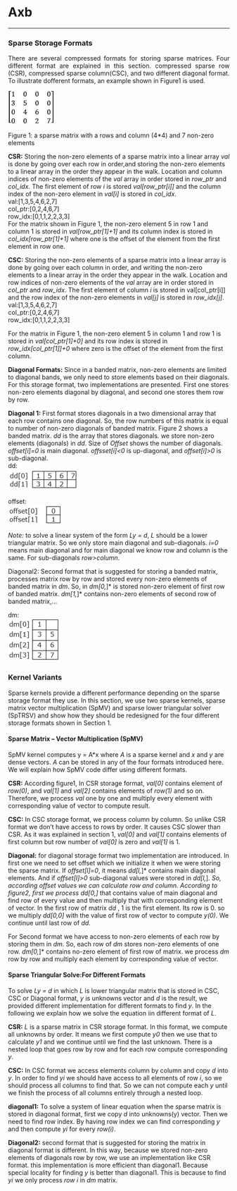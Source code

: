 # Axb

---
### Sparse Storage Formats
<p style='text-align: justify;'>
There are several compressed formats for storing sparse matrices. Four different format are explained in this section. 
compressed sparse row (CSR), compressed sparse column(CSC), and two different diagonal format. To illustrate dofferent 
formats, an example shown in Figure1 is used.
<br>

![sparse matrix](https://github.com/leila68/Axb/blob/master/doc/mtx.png "mtx")
<br>

Figure 1: a sparse matrix with a rows and column (4*4) and 7 non-zero elements

**CSR:** Storing the non-zero elements of a sparse matrix into a linear array *val* is done by going over each row in
order,and storing the non-zero elements to a linear array in the order they appear in the walk. Location and column
indices of non-zero elements of the *val* array in order stored in *row_ptr* and *col_idx*. The first element of row *i* 
is stored *val[row_ptr[i]]* and the column index of the non-zero element in *val[i]* is stored in *col_idx*. <br>
val:[1,3,5,4,6,2,7]<br>
col_ptr:[0,2,4,6,7]<br>
row_idx:[0,1,1,2,2,3,3]<br>
For the matrix shown in Figure 1, the non-zero element 5 in row 1 and column 1 is stored in *val[row_ptr[1]+1]* and its 
column index is stored in *col_idx[row_ptr[1]+1]* where one is the offset of the element from the first element in row one.

**CSC:** Storing the non-zero elements of a sparse matrix into a linear array is done by going over each column in order,
and writing the non-zero elements to a linear array in the order they appear in the walk. Location and row indices of 
non-zero elements of the *val* array are in order stored in *col_ptr* and *row_idx*. The first element of column *i* is stored
in val[col_ptr[i]] and the row index of the non-zero elements in *val[j]* is stored in *row_idx[j]*.
<br>
val:[1,3,5,4,6,2,7]<br>
col_ptr:[0,2,4,6,7]<br>
row_idx:[0,1,1,2,2,3,3]<br>

For the matrix in Figure 1, the non-zero element 5 in column 1 and row 1 is stored in *val[col_ptr[1]+0]* and its row 
index is stored in *row_idx[col_ptr[1]]+0* where zero is the offset of the element from the first column.<br>

**Diagonal Formats:** Since in a banded matrix, non-zero elements are limited to diagonal bands, we only need to store 
elements based on their diagonals. For this storage format, two implementations are presented. First one stores non-zero 
elements diagonal by diagonal, and second one stores them row by row.<br>

**Diagonal 1:** First format stores diagonals in a two dimensional array that each row contains one diagonal. So, the row
numbers of this matrix is equal to number of non-zero diagonals of banded matrix. Figure 2 shows a banded matrix. *dd* is
the array that stores diagonals. we store non-zero elements (diagonals) in *dd*. Size of *Offset* shows the number of 
diagonals. *offset[i]=0* is main diagonal. *offsset[i]<0* is up-diagonal, and *offset[i]>0* is sub-diagonal.<br>
dd:
<br>
![sparse matrix](https://github.com/leila68/Axb/blob/master/doc/dd.png "mtx")
<br>

offset:
<br>
![sparse matrix](https://github.com/leila68/Axb/blob/master/doc/offset.png "mtx")
<br>

*Note:* to solve a linear system of the form *Ly = d*, *L* should be a lower triangular matrix. So we only store main 
diagonal and sub-diagonals. *i=0* means main diagonal and for main diagonal we know row and column is the same.
For sub-diagonals *row>column*.<br>

Diagonal2: Second format that is suggested for storing a banded matrix, processes matrix row by row and stored every 
non-zero elements of banded matrix in *dm*. So, in *dm[0,*]* is stored non-zero element of first row of banded matrix.
*dm[1,*]* contains non-zero elements of second row of banded matrix,…

dm:
<br>
![sparse matrix](https://github.com/leila68/Axb/blob/master/doc/dm.png "mtx")

### Kernel Variants
Sparse kernels provide a different performance depending on the sparse storage format they use. In this section, we use 
two sparse kernels, sparse matrix vector multiplication (SpMV) and sparse lower triangular solver (SpTRSV) and show how 
they should be redesigned for the four different storage formats shown in Section 1.  

#### Sparse Matrix – Vector Multiplication (SpMV)
SpMV kernel computes y = A*x  where *A* is a sparse kernel and *x* and *y* are dense vectors. *A* can be stored in any of the 
four formats introduced here. We will explain how SpMV code differ using different formats. 

**CSR:** According figure1, In CSR storage format, *val[0]* contains element of *row(0)*, and *val[1]* and *val[2]* contains elements
of *row(1)* and so on. Therefore, we process *val* one by one and multiply every element with corresponding value of vector 
to compute result.

**CSC:** In CSC storage format, we process column by column. So unlike CSR format we don’t have access to rows by order. 
It causes CSC slower than CSR. As it was explained in section 1, *val[0]* and *val[1]* contains elements of first column but
row number of *val[0]* is zero and *val[1]* is 1.

**Diagonal:** for diagonal storage format two implementation are introduced. In first one we need to set offset which we 
initialize it when we were storing the sparse matrix. If *offset[l]=0*, it means *dd[l,*]* contains main diagonal elements. 
And if *offset[l]>0* sub-diagonal values were stored in *dd[l,*]*. So, according offset values we can calculate row and column.
According to figure2, first we process *dd[0,*]* that contains value of main diagonal and find row of every value and then
multiply that with corresponding element of vector. In the first row of matrix *dd* , 1 is the first element. Its row is 0.
so we multiply *dd[0,0]* with the value of first row of vector to compute *y(0)*. We continue until last row of *dd*.

For Second format we have access to non-zero elements of each row by storing them in *dm*. So, each row of *dm* stores non-zero
elements of one row. *dm[0,*]* contains no-zero element of first row of matrix. we process *dm* row by row 
and multiply each element by corresponding value of vector.

####  Sparse Triangular Solve:For Different Formats
To solve *Ly = d* in which *L* is lower triangular matrix that is stored in CSC, CSC or Diagonal format, *y* is unknowns
vector and *d* is the result, we provided different
implementation for different formats to find *y*. In the following we explain how we solve the equation 
iin different format of *L*. 

**CSR:** *L* is a sparse matrix in CSR storage format. In this format, we compute all unknowns by order.
It means we first compute *y0* then we use that to calculate *y1* and we continue until we find the last unknown.
There is a nested loop  that goes row by row and for each row compute corresponding *y*.

**CSC:** In CSC format we access elements column by column and copy *d* into *y*. In order to find *yi* we should have access to
all elements of row *i*, so we should process all columns to find that. So we can not compute each *y* until we finish the process of
all columns entirely through a nested loop. 

**diagonal1:** To solve a system of linear equation when the sparse matrix is stored in diagonal format, first we copy *d* 
into unknowns(y) vector. Then we need to find row index. By having row index we can find corresponding *y* and then compute
*yi* for every *row(i)*.

**Diagonal2:** second format that is suggested for storing the matrix in diagonal format is different. In this way,
because we stored non-zero elements of diagonals row by row, we use an implementation like CSR format.
this implementation is more efficient than diagonal1. Because special locality for finding *y* is better than diagonal1.
This is because to find *yi* we only  process *row i* in *dm* matrix.


<p>